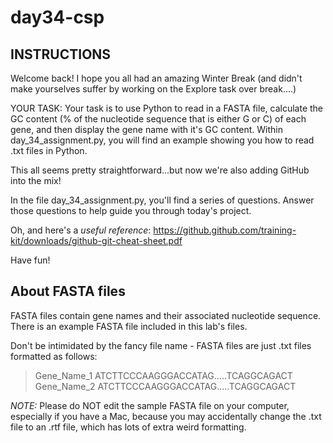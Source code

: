# day34-csp

## INSTRUCTIONS
Welcome back! I hope you all had an amazing Winter Break (and didn't make yourselves suffer by working on the Explore task over break....)

YOUR TASK: Your task is to use Python to read in a FASTA file, calculate the GC content (% of the nucleotide sequence that is either G or C) of each gene, and then display the gene name with it's GC content. Within day_34_assignment.py, you will find an example showing you how to read .txt files in Python. 

This all seems pretty straightforward...but now we're also adding GitHub into the mix!

In the file day_34_assignment.py, you'll find a series of questions. Answer those questions to help guide you through today's project.

Oh, and here's a *useful reference*: https://github.github.com/training-kit/downloads/github-git-cheat-sheet.pdf

Have fun!



## About FASTA files
FASTA files contain gene names and their associated nucleotide sequence. There is an example FASTA file included in this lab's files. 

Don't be intimidated by the fancy file name - FASTA files are just .txt files formatted as follows:
> Gene_Name_1
ATCTTCCCAAGGGACCATAG.....TCAGGCAGACT
> Gene_Name_2
ATCTTCCCAAGGGACCATAG.....TCAGGCAGACT


*NOTE:* Please do NOT edit the sample FASTA file on your computer, especially if
you have a Mac, because you may accidentally change the .txt file to an .rtf file,
which has lots of extra weird formatting.

